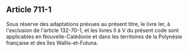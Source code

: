 Article 711-1
----
Sous réserve des adaptations prévues au présent titre, le livre Ier, à
l'exclusion de l'article 132-70-1, et les livres II à V du présent code sont
applicables en Nouvelle-Calédonie et dans les territoires de la Polynésie
française et des îles Wallis-et-Futuna.
